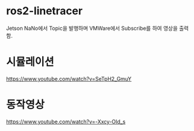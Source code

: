 # ros2-linetracer


Jetson NaNo에서 Topic을 발행하며
VMWare에서 Subscribe를 하여 영상을 출력함.


# 시뮬레이션
https://www.youtube.com/watch?v=SeTpH2_GmuY

# 동작영상
https://www.youtube.com/watch?v=-Xxcy-OId_s
